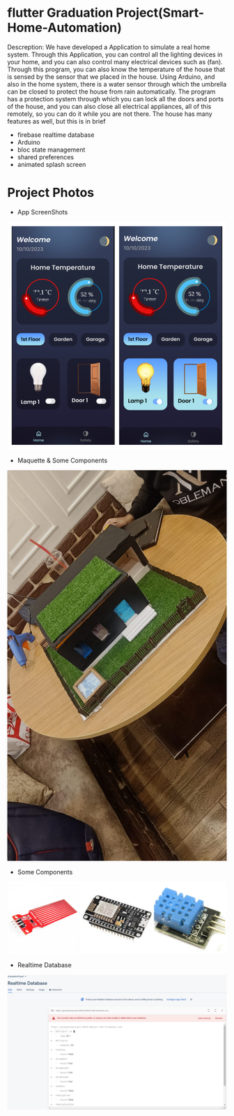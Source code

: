 # flutter Graduation Project(Smart-Home-Automation)

Descreption:
We have developed a Application to simulate a real home system. Through this Application, you can control all the lighting devices in your home, and you can also control many electrical devices such as (fan). Through this program, you can also know the temperature of the house that is sensed by the sensor that we placed in the house. Using Arduino, and also in the home system, there is a water sensor through which the umbrella can be closed to protect the house from rain automatically. The program has a protection system through which you can lock all the doors and ports of the house, and you can also close all electrical appliances, all of this remotely, so you can do it while you are not there. The house has many features as well, but this is in brief



- firebase realtime database
- Arduino
- bloc state management
- shared preferences
- animated splash screen



# Project Photos
- App ScreenShots

![ScreenShots](ProjectPhotos/Appscreenshots.jpg)

- Maquette & Some Components
  
![Home](ProjectPhotos/home.jpg)

- Some Components
  
![SomeComponents](ProjectPhotos/comp.jpg)

- Realtime Database
  
![RealtimeDatabase](ProjectPhotos/firebase.png)
